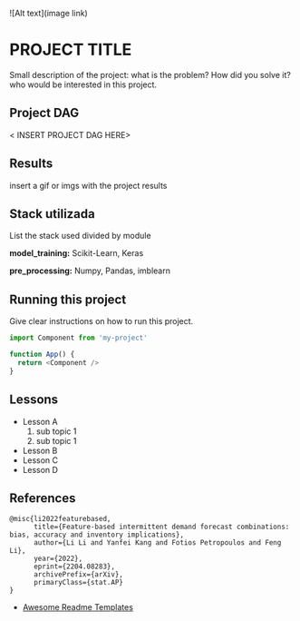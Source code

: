 ![Alt text](image link)

# PROJECT TITLE

Small description of the project: what is the problem? How did you solve it? who would be interested in this project.

## Project DAG

< INSERT PROJECT DAG HERE>

## Results

insert a gif or imgs with the project results

## Stack utilizada

List the stack used divided by module

**model_training:** Scikit-Learn, Keras

**pre_processing:** Numpy, Pandas, imblearn

## Running this project

Give clear instructions on how to run this project.

```javascript
import Component from 'my-project'

function App() {
  return <Component />
}
```

## Lessons

* Lesson A
  1. sub topic 1
  2. sub topic 1
* Lesson B
* Lesson C
* Lesson D

## References
```
@misc{li2022featurebased,
      title={Feature-based intermittent demand forecast combinations: bias, accuracy and inventory implications}, 
      author={Li Li and Yanfei Kang and Fotios Petropoulos and Feng Li},
      year={2022},
      eprint={2204.08283},
      archivePrefix={arXiv},
      primaryClass={stat.AP}
}
```
 - [Awesome Readme Templates](https://awesomeopensource.com/project/elangosundar/awesome-README-templates)

